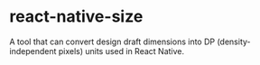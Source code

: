 # react-native-size

A tool that can convert design draft dimensions into DP (density-independent pixels) units used in React Native.
